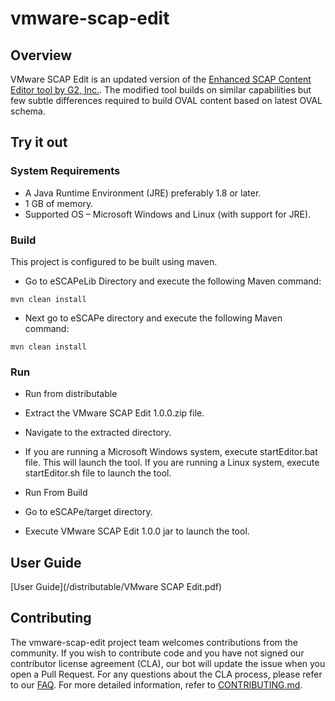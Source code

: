 

# vmware-scap-edit

## Overview
VMware SCAP Edit is an updated version of the [Enhanced SCAP Content Editor tool by G2, Inc.](http://www.g2-inc.com/escape). The modified tool builds on similar capabilities but few subtle differences required to build OVAL content based on latest OVAL schema.

## Try it out

### System Requirements

* A Java Runtime Environment (JRE) preferably 1.8 or later.
* 1 GB of memory.
* Supported OS – Microsoft Windows and Linux (with support for JRE).

### Build
This project is configured to be built using maven.

* Go to eSCAPeLib Directory and execute the following Maven command:
```shell
mvn clean install
```	
* Next go to eSCAPe directory and execute the following Maven command:
```shell
mvn clean install
```

### Run
* Run from distributable
 * Extract the VMware SCAP Edit 1.0.0.zip file.
 * Navigate to the extracted directory.
 * If you are running a Microsoft Windows system, execute startEditor.bat file. This will launch the tool. If you are running a 
Linux system, execute startEditor.sh file to launch the tool.

* Run From Build
 * Go to eSCAPe/target directory. 
 * Execute VMware SCAP Edit 1.0.0 jar to launch the tool.

## User Guide

[User Guide](/distributable/VMware SCAP Edit.pdf)

## Contributing

The vmware-scap-edit project team welcomes contributions from the community. If you wish to contribute code and you have not
signed our contributor license agreement (CLA), our bot will update the issue when you open a Pull Request. For any
questions about the CLA process, please refer to our [FAQ](https://cla.vmware.com/faq). For more detailed information,
refer to [CONTRIBUTING.md](CONTRIBUTING.md).
